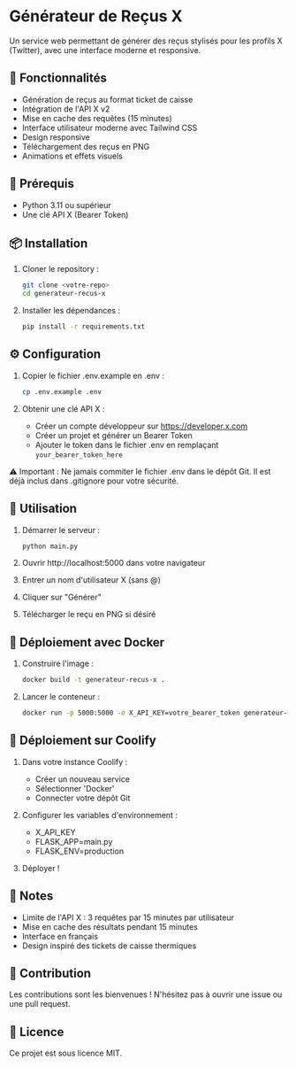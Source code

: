 # Générateur de Reçus X

Un service web permettant de générer des reçus stylisés pour les profils X (Twitter), avec une interface moderne et responsive.

## 🌟 Fonctionnalités

- Génération de reçus au format ticket de caisse
- Intégration de l'API X v2
- Mise en cache des requêtes (15 minutes)
- Interface utilisateur moderne avec Tailwind CSS
- Design responsive
- Téléchargement des reçus en PNG
- Animations et effets visuels

## 🔧 Prérequis

- Python 3.11 ou supérieur
- Une clé API X (Bearer Token)

## 📦 Installation

1. Cloner le repository :
   ```bash
   git clone <votre-repo>
   cd generateur-recus-x
   ```

2. Installer les dépendances :
   ```bash
   pip install -r requirements.txt
   ```

## ⚙️ Configuration

1. Copier le fichier .env.example en .env :
   ```bash
   cp .env.example .env
   ```

2. Obtenir une clé API X :
   - Créer un compte développeur sur https://developer.x.com
   - Créer un projet et générer un Bearer Token
   - Ajouter le token dans le fichier .env en remplaçant `your_bearer_token_here`

⚠️ Important : Ne jamais commiter le fichier .env dans le dépôt Git. Il est déjà inclus dans .gitignore pour votre sécurité.

## 🚀 Utilisation

1. Démarrer le serveur :
   ```bash
   python main.py
   ```

2. Ouvrir http://localhost:5000 dans votre navigateur
3. Entrer un nom d'utilisateur X (sans @)
4. Cliquer sur "Générer"
5. Télécharger le reçu en PNG si désiré

## 🐳 Déploiement avec Docker

1. Construire l'image :
   ```bash
   docker build -t generateur-recus-x .
   ```

2. Lancer le conteneur :
   ```bash
   docker run -p 5000:5000 -e X_API_KEY=votre_bearer_token generateur-recus-x
   ```

## 🚀 Déploiement sur Coolify

1. Dans votre instance Coolify :
   - Créer un nouveau service
   - Sélectionner 'Docker'
   - Connecter votre dépôt Git

2. Configurer les variables d'environnement :
   - X_API_KEY
   - FLASK_APP=main.py
   - FLASK_ENV=production

3. Déployer !

## 📝 Notes

- Limite de l'API X : 3 requêtes par 15 minutes par utilisateur
- Mise en cache des résultats pendant 15 minutes
- Interface en français
- Design inspiré des tickets de caisse thermiques

## 🤝 Contribution

Les contributions sont les bienvenues ! N'hésitez pas à ouvrir une issue ou une pull request.

## 📜 Licence

Ce projet est sous licence MIT.

